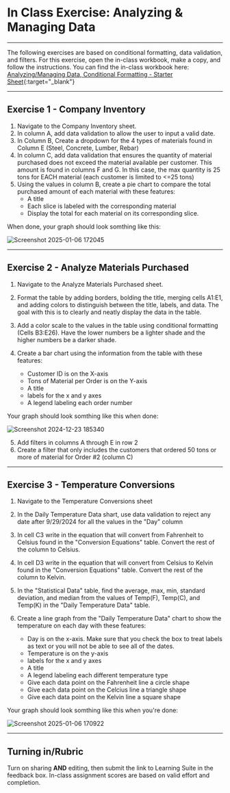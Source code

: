 #  In Class Exercise: Analyzing & Managing Data

---

The following exercises are based on conditional formatting, data validation, and filters. For this exercise, open the in-class workbook, make a copy, and follow the instructions.
You can find the in-class workbook here: [Analyzing/Managing Data, Conditional Formatting - Starter Sheet](https://docs.google.com/spreadsheets/d/1o2_qgtB7Ggw3v8IjGLdc61Ld1jZy3snVAdMJGT7ZjuA/edit?usp=sharing){:target="_blank"}

---

## Exercise 1 - Company Inventory

1. Navigate to the Company Inventory sheet.
2. In column A, add data validation to allow the user to input a valid date.
3. In Column B, Create a dropdown for the 4 types of materials found in Column E (Steel, Concrete, Lumber, Rebar)
4. In column C, add data validation that ensures the quantity of material purchased does not exceed the material available per customer. This amount is found in columns F and G. In this case, the max quantity is 25 tons for EACH material (each customer is limited to <=25 tons)
5. Using the values in column B, create a pie chart to compare the total purchased amount of each material with these features:
      - A title
      - Each slice is labeled with the corresponding material
      - Display the total for each material on its corresponding slice.

When done, your graph should look somthing like this:

![Screenshot 2025-01-06 172045](https://github.com/user-attachments/assets/061046d4-14df-48d4-b25f-dc36e4577213)

---
				
## Exercise 2 - Analyze Materials Purchased

1. Navigate to the Analyze Materials Purchased sheet.
2. Format the table by adding borders, bolding the title, merging cells A1:E1, and adding colors to distinguish between the title, labels, and data. The goal with this is to clearly and neatly display the data in the table.
3. Add a color scale to the values in the table using conditional formatting (Cells B3:E26). Have the lower numbers be a lighter shade and the higher numbers be a darker shade.
4. Create a bar chart using the information from the table with these features:

   - Customer ID is on the X-axis
   - Tons of Material per Order is on the Y-axis
   - A title
   - labels for the x and y axes
   - A legend labeling each order number

Your graph should look somthing like this when done:

![Screenshot 2024-12-23 185340](https://github.com/user-attachments/assets/a056196d-511b-4f8f-ae97-3be0fa806596)

5. Add filters in columns A through E in row 2
6. Create a filter that only includes the customers that ordered 50 tons or more of material for Order #2 (column C)

---

## Exercise 3 - Temperature Conversions

1. Navigate to the Temperature Conversions sheet
2. In the Daily Temperature Data shart, use data validation to reject any date after 9/29/2024 for all the values in the "Day" column
3. In cell C3 write in the equation that will convert from Fahrenheit to Celsius found in the "Conversion Equations" table. Convert the rest of the column to Celsius.
4. In cell D3 write in the equation that will convert from Celsius to Kelvin found in the "Conversion Equations" table. Convert the rest of the column to Kelvin.
5. In the "Statistical Data" table, find the average, max, min, standard deviation, and median from the values of Temp(F), Temp(C), and Temp(K) in the "Daily Temperature Data" table.
6. Create a line graph from the "Daily Temperature Data" chart to show the temperature on each day with these features:

   - Day is on the x-axis. Make sure that you check the box to treat labels as text or you will not be able to see all of the dates.
   - Temperature is on the y-axis
   - labels for the x and y axes
   - A title
   - A legend labeling each different temperature type
   - Give each data point on the Fahrenheit line a circle shape
   - Give each data point on the Celcius line a triangle shape
   - Give each data point on the Kelvin line a square shape

Your graph should look somthing like this when you're done:

![Screenshot 2025-01-06 170922](https://github.com/user-attachments/assets/20404723-e944-4039-81e1-a7a7b061941c)

---
			
## Turning in/Rubric
Turn on sharing **AND** editing, then submit the link to Learning Suite in the feedback box. In-class assignment scores are based on valid effort and completion.


